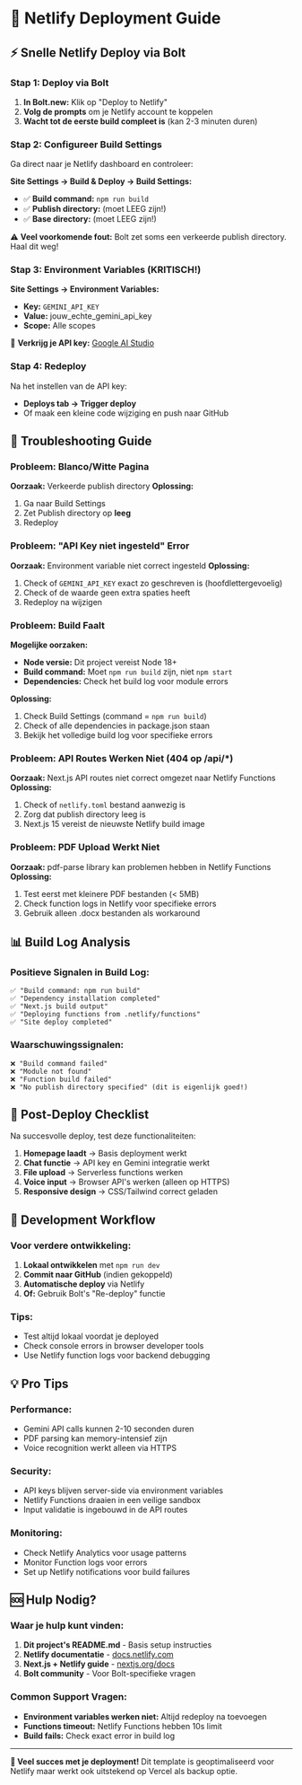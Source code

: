# 🚀 Netlify Deployment Guide

## ⚡ Snelle Netlify Deploy via Bolt

### Stap 1: Deploy via Bolt
1. **In Bolt.new:** Klik op "Deploy to Netlify"
2. **Volg de prompts** om je Netlify account te koppelen
3. **Wacht tot de eerste build compleet is** (kan 2-3 minuten duren)

### Stap 2: Configureer Build Settings
Ga direct naar je Netlify dashboard en controleer:

**Site Settings → Build & Deploy → Build Settings:**
- ✅ **Build command:** `npm run build` 
- ✅ **Publish directory:** (moet LEEG zijn!)
- ✅ **Base directory:** (moet LEEG zijn!)

⚠️ **Veel voorkomende fout:** Bolt zet soms een verkeerde publish directory. Haal dit weg!

### Stap 3: Environment Variables (KRITISCH!)
**Site Settings → Environment Variables:**
- **Key:** `GEMINI_API_KEY`
- **Value:** jouw_echte_gemini_api_key
- **Scope:** Alle scopes

🔑 **Verkrijg je API key:** [Google AI Studio](https://makersuite.google.com/app/apikey)

### Stap 4: Redeploy
Na het instellen van de API key:
- **Deploys tab → Trigger deploy** 
- Of maak een kleine code wijziging en push naar GitHub

## 🔧 Troubleshooting Guide

### Probleem: Blanco/Witte Pagina
**Oorzaak:** Verkeerde publish directory
**Oplossing:** 
1. Ga naar Build Settings
2. Zet Publish directory op **leeg**
3. Redeploy

### Probleem: "API Key niet ingesteld" Error
**Oorzaak:** Environment variable niet correct ingesteld
**Oplossing:**
1. Check of `GEMINI_API_KEY` exact zo geschreven is (hoofdlettergevoelig)
2. Check of de waarde geen extra spaties heeft
3. Redeploy na wijzigen

### Probleem: Build Faalt
**Mogelijke oorzaken:**
- **Node versie:** Dit project vereist Node 18+
- **Build command:** Moet `npm run build` zijn, niet `npm start`
- **Dependencies:** Check het build log voor module errors

**Oplossing:**
1. Check Build Settings (command = `npm run build`)
2. Check of alle dependencies in package.json staan
3. Bekijk het volledige build log voor specifieke errors

### Probleem: API Routes Werken Niet (404 op /api/*)
**Oorzaak:** Next.js API routes niet correct omgezet naar Netlify Functions
**Oplossing:**
1. Check of `netlify.toml` bestand aanwezig is
2. Zorg dat publish directory leeg is
3. Next.js 15 vereist de nieuwste Netlify build image

### Probleem: PDF Upload Werkt Niet
**Oorzaak:** pdf-parse library kan problemen hebben in Netlify Functions
**Oplossing:**
1. Test eerst met kleinere PDF bestanden (< 5MB)
2. Check function logs in Netlify voor specifieke errors
3. Gebruik alleen .docx bestanden als workaround

## 📊 Build Log Analysis

### Positieve Signalen in Build Log:
```
✅ "Build command: npm run build"
✅ "Dependency installation completed"
✅ "Next.js build output"
✅ "Deploying functions from .netlify/functions"
✅ "Site deploy completed"
```

### Waarschuwingssignalen:
```
❌ "Build command failed"
❌ "Module not found"
❌ "Function build failed"
❌ "No publish directory specified" (dit is eigenlijk goed!)
```

## 🎯 Post-Deploy Checklist

Na succesvolle deploy, test deze functionaliteiten:

1. **Homepage laadt** → Basis deployment werkt
2. **Chat functie** → API key en Gemini integratie werkt  
3. **File upload** → Serverless functions werken
4. **Voice input** → Browser API's werken (alleen op HTTPS)
5. **Responsive design** → CSS/Tailwind correct geladen

## 🔄 Development Workflow

### Voor verdere ontwikkeling:
1. **Lokaal ontwikkelen** met `npm run dev`
2. **Commit naar GitHub** (indien gekoppeld)
3. **Automatische deploy** via Netlify
4. **Of:** Gebruik Bolt's "Re-deploy" functie

### Tips:
- Test altijd lokaal voordat je deployed
- Check console errors in browser developer tools
- Use Netlify function logs voor backend debugging

## 💡 Pro Tips

### Performance:
- Gemini API calls kunnen 2-10 seconden duren
- PDF parsing kan memory-intensief zijn
- Voice recognition werkt alleen via HTTPS

### Security:
- API keys blijven server-side via environment variables
- Netlify Functions draaien in een veilige sandbox
- Input validatie is ingebouwd in de API routes

### Monitoring:
- Check Netlify Analytics voor usage patterns
- Monitor Function logs voor errors
- Set up Netlify notifications voor build failures

## 🆘 Hulp Nodig?

### Waar je hulp kunt vinden:
1. **Dit project's README.md** - Basis setup instructies
2. **Netlify documentatie** - [docs.netlify.com](https://docs.netlify.com)
3. **Next.js + Netlify guide** - [nextjs.org/docs](https://nextjs.org/docs)
4. **Bolt community** - Voor Bolt-specifieke vragen

### Common Support Vragen:
- **Environment variables werken niet:** Altijd redeploy na toevoegen
- **Functions timeout:** Netlify Functions hebben 10s limit
- **Build fails:** Check exact error in build log

---

**🎉 Veel succes met je deployment!** Dit template is geoptimaliseerd voor Netlify maar werkt ook uitstekend op Vercel als backup optie. 
